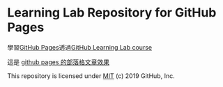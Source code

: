 
# Learning Lab Repository for GitHub Pages

學習[GitHub Pages](https://lab.github.com/githubtraining/github-pages)透過[GitHub Learning Lab course](https://lab.github.com/)

這是 [github pages 的部落格文章效果](https://hoovivaf2e.github.io/github-pages-with-jekyll/2020/07/28/my-first-blog-post.html)

This repository is licensed under [MIT](../LICENSE) (c) 2019 GitHub, Inc.


